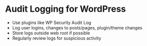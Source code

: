 # Audit Logging for WordPress

- Use plugins like WP Security Audit Log
- Log user logins, changes to posts/pages, plugin/theme changes
- Store logs outside web root if possible
- Regularly review logs for suspicious activity
